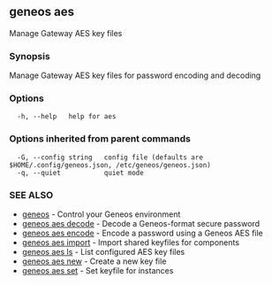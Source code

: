 ## geneos aes

Manage Gateway AES key files

### Synopsis


Manage Gateway AES key files for password encoding and decoding


### Options

```
  -h, --help   help for aes
```

### Options inherited from parent commands

```
  -G, --config string   config file (defaults are $HOME/.config/geneos.json, /etc/geneos/geneos.json)
  -q, --quiet           quiet mode
```

### SEE ALSO

* [geneos](geneos.md)	 - Control your Geneos environment
* [geneos aes decode](geneos_aes_decode.md)	 - Decode a Geneos-format secure password
* [geneos aes encode](geneos_aes_encode.md)	 - Encode a password using a Geneos AES file
* [geneos aes import](geneos_aes_import.md)	 - Import shared keyfiles for components
* [geneos aes ls](geneos_aes_ls.md)	 - List configured AES key files
* [geneos aes new](geneos_aes_new.md)	 - Create a new key file
* [geneos aes set](geneos_aes_set.md)	 - Set keyfile for instances

